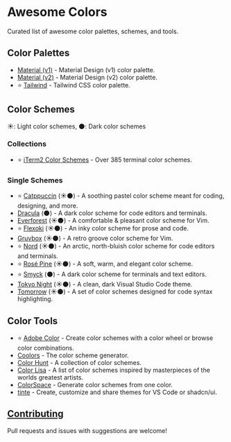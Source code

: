 # Awesome Colors

Curated list of awesome color palettes, schemes, and tools.

<!--
- Awesome Forensics
    - [Color Palettes](#color-palettes)
    - [Color Schemes](#color-schemes)
    - [Contributing](#contributing)
--->

## Color Palettes

- [Material (v1)](https://m1.material.io/style/color.html#color-color-palette) - Material Design (v1) color palette.
- [Material (v2)](https://m2.material.io/design/color/the-color-system.html) - Material Design (v2) color palette.
- ⭐️ [Tailwind](https://tailwindcss.com/docs/colors) - Tailwind CSS color palette.

## Color Schemes

☀️: Light color schemes, 🌑: Dark color schemes

### Collections

- ⭐️ [iTerm2 Color Schemes](https://iterm2colorschemes.com/) - Over 385 terminal color schemes.

### Single Schemes

- ⭐️ [Catppuccin](https://catppuccin.com/) (☀️🌑) - A soothing pastel color scheme meant for coding, designing, and more.
- [Dracula](https://draculatheme.com/) (🌑) - A dark color scheme for code editors and terminals.
- [Everforest](https://github.com/sainnhe/everforest) (☀️🌑) - A comfortable & pleasant color scheme for Vim.
- ⭐️ [Flexoki](https://stephango.com/flexoki) (☀️🌑) - An inky color scheme for prose and code.
- [Gruvbox](https://github.com/morhetz/gruvbox) (☀️🌑) - A retro groove color scheme for Vim.
- ⭐️ [Nord](https://www.nordtheme.com/) (☀️🌑) - An arctic, north-bluish color scheme for code editors and terminals.
- ⭐️ [Rosé Pine](https://rosepinetheme.com/) (☀️🌑) - A soft, warm, and elegant color scheme.
- ⭐️ [Smyck](https://color.smyck.org/) (🌑) - A dark color scheme for terminals and text editors.
- [Tokyo Night](https://github.com/tokyo-night/tokyo-night-vscode-theme) (☀️🌑) - A clean, dark Visual Studio Code theme.
- [Tomorrow](https://github.com/chriskempson/tomorrow-theme) (☀️🌑) - A set of color schemes designed for code syntax
  highlighting.

## Color Tools

- ⭐️ [Adobe Color](https://color.adobe.com/) - Create color schemes with a color wheel or browse color combinations.
- [Coolors](https://coolors.co/) - The color scheme generator.
- [Color Hunt](https://colorhunt.co/) - A collection of color schemes.
- [Color Lisa](https://colorlisa.com/) - A list of color schemes inspired by masterpieces of the worlds greatest
  artists.
- [ColorSpace](https://mycolor.space/) - Generate color schemes from one color.
- [tinte](https://tinte.dev/) - Create, customize and share themes for VS Code or shadcn/ui.

## [Contributing](CONTRIBUTING.md)

Pull requests and issues with suggestions are welcome!
